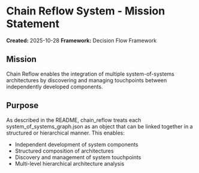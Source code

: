 # Chain Reflow System - Mission Statement

**Created:** 2025-10-28
**Framework:** Decision Flow Framework

## Mission

Chain Reflow enables the integration of multiple system-of-systems architectures by discovering and managing touchpoints between independently developed components.

## Purpose

As described in the README, chain_reflow treats each system_of_systems_graph.json as an object that can be linked together in a structured or hierarchical manner. This enables:

- Independent development of system components
- Structured composition of architectures
- Discovery and management of system touchpoints
- Multi-level hierarchical architecture analysis

